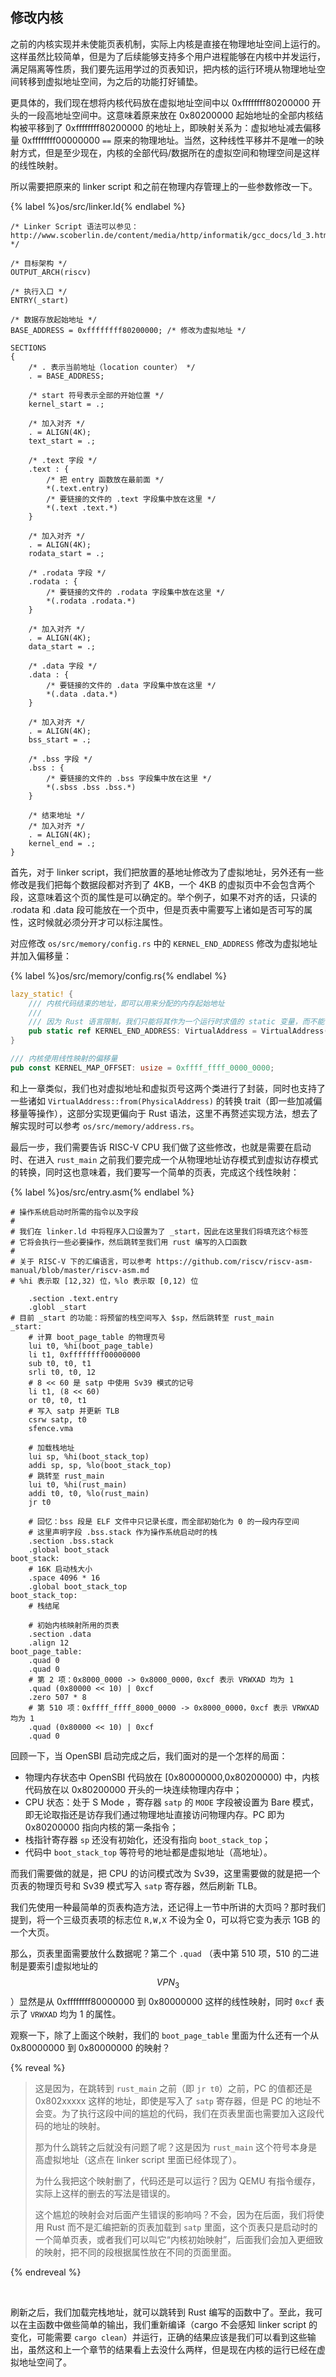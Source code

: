 ## 修改内核

之前的内核实现并未使能页表机制，实际上内核是直接在物理地址空间上运行的。这样虽然比较简单，但是为了后续能够支持多个用户进程能够在内核中并发运行，满足隔离等性质，我们要先运用学过的页表知识，把内核的运行环境从物理地址空间转移到虚拟地址空间，为之后的功能打好铺垫。

更具体的，我们现在想将内核代码放在虚拟地址空间中以 0xffffffff80200000 开头的一段高地址空间中。这意味着原来放在 0x80200000 起始地址的全部内核结构被平移到了 0xffffffff80200000 的地址上，即映射关系为：虚拟地址减去偏移量 0xffffffff00000000  `==` 原来的物理地址。当然，这种线性平移并不是唯一的映射方式，但是至少现在，内核的全部代码/数据所在的虚拟空间和物理空间是这样的线性映射。

所以需要把原来的 linker script 和之前在物理内存管理上的一些参数修改一下。

{% label %}os/src/linker.ld{% endlabel %}
```clike
/* Linker Script 语法可以参见：http://www.scoberlin.de/content/media/http/informatik/gcc_docs/ld_3.html */

/* 目标架构 */
OUTPUT_ARCH(riscv)

/* 执行入口 */
ENTRY(_start)

/* 数据存放起始地址 */
BASE_ADDRESS = 0xffffffff80200000; /* 修改为虚拟地址 */

SECTIONS
{
    /* . 表示当前地址（location counter） */
    . = BASE_ADDRESS;

    /* start 符号表示全部的开始位置 */
    kernel_start = .;

    /* 加入对齐 */
    . = ALIGN(4K);
    text_start = .;

    /* .text 字段 */
    .text : {
        /* 把 entry 函数放在最前面 */
        *(.text.entry)
        /* 要链接的文件的 .text 字段集中放在这里 */
        *(.text .text.*)
    }

    /* 加入对齐 */
    . = ALIGN(4K);
    rodata_start = .;

    /* .rodata 字段 */
    .rodata : {
        /* 要链接的文件的 .rodata 字段集中放在这里 */
        *(.rodata .rodata.*)
    }

    /* 加入对齐 */
    . = ALIGN(4K);
    data_start = .;

    /* .data 字段 */
    .data : {
        /* 要链接的文件的 .data 字段集中放在这里 */
        *(.data .data.*)
    }

    /* 加入对齐 */
    . = ALIGN(4K);
    bss_start = .;

    /* .bss 字段 */
    .bss : {
        /* 要链接的文件的 .bss 字段集中放在这里 */
        *(.sbss .bss .bss.*)
    }

    /* 结束地址 */
    /* 加入对齐 */
    . = ALIGN(4K);
    kernel_end = .;
}
```

首先，对于 linker script，我们把放置的基地址修改为了虚拟地址，另外还有一些修改是我们把每个数据段都对齐到了 4KB，一个 4KB 的虚拟页中不会包含两个段，这意味着这个页的属性是可以确定的。举个例子，如果不对齐的话，只读的 .rodata 和 .data 段可能放在一个页中，但是页表中需要写上诸如是否可写的属性，这时候就必须分开才可以标注属性。

对应修改 `os/src/memory/config.rs` 中的 `KERNEL_END_ADDRESS` 修改为虚拟地址并加入偏移量：

{% label %}os/src/memory/config.rs{% endlabel %}
```rust
lazy_static! {
    /// 内核代码结束的地址，即可以用来分配的内存起始地址
    /// 
    /// 因为 Rust 语言限制，我们只能将其作为一个运行时求值的 static 变量，而不能作为 const
    pub static ref KERNEL_END_ADDRESS: VirtualAddress = VirtualAddress(kernel_end as usize); 
}

/// 内核使用线性映射的偏移量
pub const KERNEL_MAP_OFFSET: usize = 0xffff_ffff_0000_0000;
```

和上一章类似，我们也对虚拟地址和虚拟页号这两个类进行了封装，同时也支持了一些诸如 `VirtualAddress::from(PhysicalAddress)` 的转换 trait（即一些加减偏移量等操作），这部分实现更偏向于 Rust 语法，这里不再赘述实现方法，想去了解实现时可以参考 `os/src/memory/address.rs`。

最后一步，我们需要告诉 RISC-V CPU 我们做了这些修改，也就是需要在启动时、在进入 `rust_main` 之前我们要完成一个从物理地址访存模式到虚拟访存模式的转换，同时这也意味着，我们要写一个简单的页表，完成这个线性映射：

{% label %}os/src/entry.asm{% endlabel %}
```assembly
# 操作系统启动时所需的指令以及字段
#
# 我们在 linker.ld 中将程序入口设置为了 _start，因此在这里我们将填充这个标签
# 它将会执行一些必要操作，然后跳转至我们用 rust 编写的入口函数
#
# 关于 RISC-V 下的汇编语言，可以参考 https://github.com/riscv/riscv-asm-manual/blob/master/riscv-asm.md
# %hi 表示取 [12,32) 位，%lo 表示取 [0,12) 位

    .section .text.entry
    .globl _start
# 目前 _start 的功能：将预留的栈空间写入 $sp，然后跳转至 rust_main
_start:
    # 计算 boot_page_table 的物理页号
    lui t0, %hi(boot_page_table)
    li t1, 0xffffffff00000000
    sub t0, t0, t1
    srli t0, t0, 12
    # 8 << 60 是 satp 中使用 Sv39 模式的记号
    li t1, (8 << 60)
    or t0, t0, t1
    # 写入 satp 并更新 TLB
    csrw satp, t0
    sfence.vma

    # 加载栈地址
    lui sp, %hi(boot_stack_top)
    addi sp, sp, %lo(boot_stack_top)
    # 跳转至 rust_main
    lui t0, %hi(rust_main)
    addi t0, t0, %lo(rust_main)
    jr t0

    # 回忆：bss 段是 ELF 文件中只记录长度，而全部初始化为 0 的一段内存空间
    # 这里声明字段 .bss.stack 作为操作系统启动时的栈
    .section .bss.stack
    .global boot_stack
boot_stack:
    # 16K 启动栈大小
    .space 4096 * 16
    .global boot_stack_top
boot_stack_top:
    # 栈结尾

    # 初始内核映射所用的页表
    .section .data
    .align 12
boot_page_table:
    .quad 0
    .quad 0
    # 第 2 项：0x8000_0000 -> 0x8000_0000，0xcf 表示 VRWXAD 均为 1
    .quad (0x80000 << 10) | 0xcf
    .zero 507 * 8
    # 第 510 项：0xffff_ffff_8000_0000 -> 0x8000_0000，0xcf 表示 VRWXAD 均为 1
    .quad (0x80000 << 10) | 0xcf
    .quad 0
```

回顾一下，当 OpenSBI 启动完成之后，我们面对的是一个怎样的局面：
- 物理内存状态中 OpenSBI 代码放在 [0x80000000,0x80200000) 中，内核代码放在以 0x80200000 开头的一块连续物理内存中；
- CPU 状态：处于 S Mode ，寄存器 `satp` 的 `MODE` 字段被设置为 Bare 模式，即无论取指还是访存我们通过物理地址直接访问物理内存。PC 即为 0x80200000 指向内核的第一条指令；
- 栈指针寄存器 `sp` 还没有初始化，还没有指向 `boot_stack_top`；
- 代码中 `boot_stack_top` 等符号的地址都是虚拟地址（高地址）。

而我们需要做的就是，把 CPU 的访问模式改为 Sv39，这里需要做的就是把一个页表的物理页号和 Sv39 模式写入 `satp` 寄存器，然后刷新 TLB。

我们先使用一种最简单的页表构造方法，还记得上一节中所讲的大页吗？那时我们提到，将一个三级页表项的标志位 `R,W,X` 不设为全 0，可以将它变为表示 1GB 的一个大页。

那么，页表里面需要放什么数据呢？第二个 `.quad` （表中第 510 项，510 的二进制是要索引虚拟地址的 $$VPN_3$$）显然是从 0xffffffff80000000 到 0x80000000 这样的线性映射，同时 `0xcf` 表示了 `VRWXAD` 均为 1 的属性。

观察一下，除了上面这个映射，我们的 `boot_page_table` 里面为什么还有一个从 0x80000000 到 0x80000000 的映射？

{% reveal %}
> 这是因为，在跳转到 `rust_main` 之前（即 `jr t0`）之前，PC 的值都还是 0x802xxxxx 这样的地址，即使是写入了 `satp` 寄存器，但是 PC 的地址不会变。为了执行这段中间的尴尬的代码，我们在页表里面也需要加入这段代码的地址的映射。
> 
> 那为什么跳转之后就没有问题了呢？这是因为 `rust_main` 这个符号本身是高虚拟地址（这点在 linker script 里面已经体现了）。
> 
> 为什么我把这个映射删了，代码还是可以运行？因为 QEMU 有指令缓存，实际上这样的删去的写法是错误的。
> 
> 这个尴尬的映射会对后面产生错误的影响吗？不会，因为在后面，我们将使用 Rust 而不是汇编把新的页表加载到 `satp` 里面，这个页表只是启动时的一个简单页表，或者我们可以叫它“内核初始映射”，后面我们会加入更细致的映射，把不同的段根据属性放在不同的页面里面。
>
{% endreveal %}

<br/>

刷新之后，我们加载完栈地址，就可以跳转到 Rust 编写的函数中了。至此，我可以在主函数中做些简单的输出，我们重新编译（cargo 不会感知 linker script 的变化，可能需要 `cargo clean`）并运行，正确的结果应该是我们可以看到这些输出，虽然这和上一个章节的结果看上去没什么两样，但是现在内核的运行已经在虚拟地址空间了。